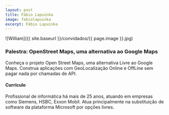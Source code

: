 ```yaml
---
layout: post
title: Fábio Lapuinka
image: fabiolapuinka
excerpt: Fábio Lapuinka
---
```

![William]({{ site.baseurl }}/convidados/{{ page.image }}.jpg)

### Palestra: OpenStreet Maps, uma alternativa ao Google Maps

Conheça o projeto Open Street Maps, uma alternativa Livre ao Google Maps. Construa aplicações com GeoLocalização Online e OffLine sem pagar nada por chamadas de API.

#### Currículo

Profissional de informática há mais de 25 anos, atuando em empresas como Siemens, HSBC, Exxon Mobil. Atua principalmente na substituição de software da plataforma Microsoft por opções livres.

